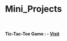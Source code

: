 # Mini_Projects
<br>
<h4>Tic-Tac-Toe Game : - <a href="https://tic-tac-f9robrwu4-arushi-sharmas-projects-519a7607.vercel.app" target="_blank">Visit</a>
</h4>
